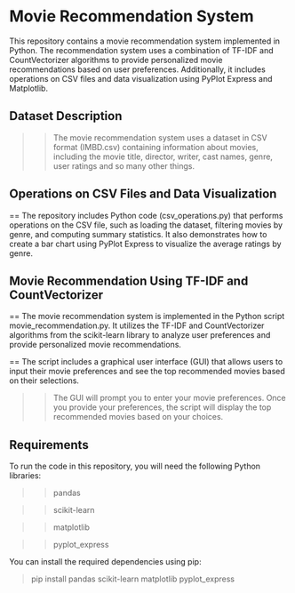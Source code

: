 # Movie Recommendation System

This repository contains a movie recommendation system implemented in Python. The recommendation system uses a combination of TF-IDF and CountVectorizer algorithms to provide personalized movie recommendations based on user preferences. Additionally, it includes operations on CSV files and data visualization using PyPlot Express and Matplotlib.

## Dataset Description

>> The movie recommendation system uses a dataset in CSV format (IMBD.csv) containing information about movies, including the movie title, director, writer, cast names, genre, user ratings and so many other things.


## Operations on CSV Files and Data Visualization

== The repository includes Python code (csv_operations.py) that performs operations on the CSV file, such as loading the dataset, filtering movies by genre, and computing summary statistics. It also demonstrates how to create a bar chart using PyPlot Express to visualize the average ratings by genre.



## Movie Recommendation Using TF-IDF and CountVectorizer

== The movie recommendation system is implemented in the Python script movie_recommendation.py. It utilizes the TF-IDF and CountVectorizer algorithms from the scikit-learn library to analyze user preferences and provide personalized movie recommendations.

== The script includes a graphical user interface (GUI) that allows users to input their movie preferences and see the top recommended movies based on their selections.

>> The GUI will prompt you to enter your movie preferences. Once you provide your preferences, the script will display the top recommended movies based on your choices.

## Requirements

To run the code in this repository, you will need the following Python libraries:

>> pandas

>> scikit-learn

>> matplotlib

>> pyplot_express

You can install the required dependencies using pip:

> pip install pandas scikit-learn matplotlib pyplot_express


